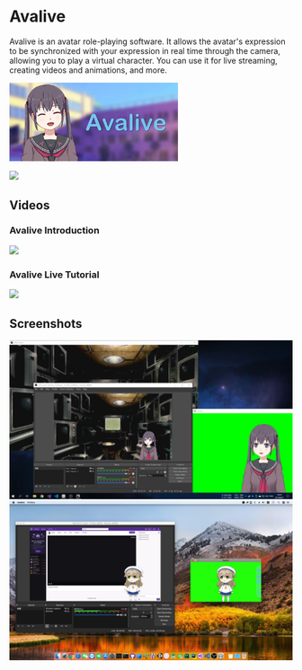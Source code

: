 # Avalive

Avalive is an avatar role-playing software. It allows the avatar's expression to be synchronized with your expression in real time through the camera, allowing you to play a virtual character. You can use it for live streaming, creating videos and animations, and more.

<img src="./Assets/Resources/Avalive-460x215.png" width = "300"/>

<a href="https://www.youtube.com/channel/UCv8I7x73RXZjGImJvMS6DbQ"><img src="https://s.ytimg.com/yts/img/favicon_48-vflVjB_Qk.png"></a>


## Videos

### Avalive Introduction

[![](https://img.youtube.com/vi/Gjs19vlBNWY/0.jpg)](https://www.youtube.com/watch?v=Gjs19vlBNWY&list=PL0x0SdqY3V3GVIQDjjevth4u0r76lcVWq)

### Avalive Live Tutorial

[![](https://img.youtube.com/vi/P6QszXUa7So/0.jpg)](https://www.youtube.com/watch?v=P6QszXUa7So&list=PL0x0SdqY3V3GVIQDjjevth4u0r76lcVWq&index=2)


## Screenshots

<img src="./Assets/Resources/Avalive-Windows.jpg" width = "960"/>
<img src="./Assets/Resources/Avalive-MacOS.jpg" width = "960"/>